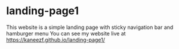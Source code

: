 # landing-page1
This website is a simple landing page with sticky navigation bar and hamburger menu
You can see my website live at https://kaneezf.github.io/landing-page1/
